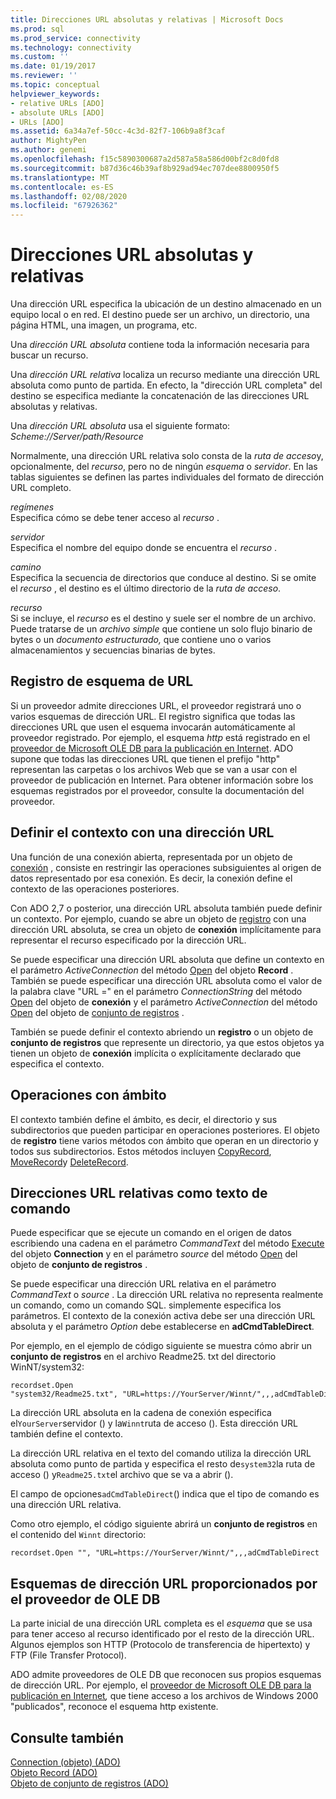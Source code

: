 ```yaml
---
title: Direcciones URL absolutas y relativas | Microsoft Docs
ms.prod: sql
ms.prod_service: connectivity
ms.technology: connectivity
ms.custom: ''
ms.date: 01/19/2017
ms.reviewer: ''
ms.topic: conceptual
helpviewer_keywords:
- relative URLs [ADO]
- absolute URLs [ADO]
- URLs [ADO]
ms.assetid: 6a34a7ef-50cc-4c3d-82f7-106b9a8f3caf
author: MightyPen
ms.author: genemi
ms.openlocfilehash: f15c5890300687a2d587a58a586d00bf2c8d0fd8
ms.sourcegitcommit: b87d36c46b39af8b929ad94ec707dee8800950f5
ms.translationtype: MT
ms.contentlocale: es-ES
ms.lasthandoff: 02/08/2020
ms.locfileid: "67926362"
---
```

# <a name="absolute-and-relative-urls"></a>Direcciones URL absolutas y relativas
Una dirección URL especifica la ubicación de un destino almacenado en un equipo local o en red. El destino puede ser un archivo, un directorio, una página HTML, una imagen, un programa, etc.  
  
 Una *dirección URL absoluta* contiene toda la información necesaria para buscar un recurso.  
  
 Una *dirección URL relativa* localiza un recurso mediante una dirección URL absoluta como punto de partida. En efecto, la "dirección URL completa" del destino se especifica mediante la concatenación de las direcciones URL absolutas y relativas.  
  
 Una *dirección URL absoluta* usa el siguiente formato: *Scheme://Server/path/Resource*  
  
 Normalmente, una dirección URL relativa solo consta de la *ruta de acceso*y, opcionalmente, del *recurso*, pero no de ningún *esquema* o *servidor*. En las tablas siguientes se definen las partes individuales del formato de dirección URL completo.  
  
 *regímenes*  
 Especifica cómo se debe tener acceso al *recurso* .  
  
 *servidor*  
 Especifica el nombre del equipo donde se encuentra el *recurso* .  
  
 *camino*  
 Especifica la secuencia de directorios que conduce al destino. Si se omite el *recurso* , el destino es el último directorio de la *ruta de acceso*.  
  
 *recurso*  
 Si se incluye, el *recurso* es el destino y suele ser el nombre de un archivo. Puede tratarse de un *archivo simple* que contiene un solo flujo binario de bytes o un *documento estructurado,* que contiene uno o varios almacenamientos y secuencias binarias de bytes.  
  
## <a name="url-scheme-registration"></a>Registro de esquema de URL  
 Si un proveedor admite direcciones URL, el proveedor registrará uno o varios esquemas de dirección URL. El registro significa que todas las direcciones URL que usen el esquema invocarán automáticamente al proveedor registrado. Por ejemplo, el esquema *http* está registrado en el [proveedor de Microsoft OLE DB para la publicación en Internet](../../../ado/guide/appendixes/microsoft-ole-db-provider-for-internet-publishing.md). ADO supone que todas las direcciones URL que tienen el prefijo "http" representan las carpetas o los archivos Web que se van a usar con el proveedor de publicación en Internet. Para obtener información sobre los esquemas registrados por el proveedor, consulte la documentación del proveedor.  
  
## <a name="defining-context-with-a-url"></a>Definir el contexto con una dirección URL  
 Una función de una conexión abierta, representada por un objeto de [conexión](../../../ado/reference/ado-api/connection-object-ado.md) , consiste en restringir las operaciones subsiguientes al origen de datos representado por esa conexión. Es decir, la conexión define el contexto de las operaciones posteriores.  
  
 Con ADO 2,7 o posterior, una dirección URL absoluta también puede definir un contexto. Por ejemplo, cuando se abre un objeto de [registro](../../../ado/reference/ado-api/record-object-ado.md) con una dirección URL absoluta, se crea un objeto de **conexión** implícitamente para representar el recurso especificado por la dirección URL.  
  
 Se puede especificar una dirección URL absoluta que define un contexto en el parámetro *ActiveConnection* del método [Open](../../../ado/reference/ado-api/open-method-ado-record.md) del objeto **Record** . También se puede especificar una dirección URL absoluta como el valor de la palabra clave "URL =" en el parámetro *ConnectionString* del método [Open](../../../ado/reference/ado-api/open-method-ado-connection.md) del objeto de **conexión** y el parámetro *ActiveConnection* del método [Open](../../../ado/reference/ado-api/open-method-ado-recordset.md) del objeto de [conjunto de registros](../../../ado/reference/ado-api/recordset-object-ado.md) .  
  
 También se puede definir el contexto abriendo un **registro** o un objeto de **conjunto de registros** que represente un directorio, ya que estos objetos ya tienen un objeto de **conexión** implícita o explícitamente declarado que especifica el contexto.  
  
## <a name="scoped-operations"></a>Operaciones con ámbito  
 El contexto también define el ámbito, es decir, el directorio y sus subdirectorios que pueden participar en operaciones posteriores. El objeto de **registro** tiene varios métodos con ámbito que operan en un directorio y todos sus subdirectorios. Estos métodos incluyen [CopyRecord](../../../ado/reference/ado-api/copyrecord-method-ado.md), [MoveRecord](../../../ado/reference/ado-api/moverecord-method-ado.md)y [DeleteRecord](../../../ado/reference/ado-api/deleterecord-method-ado.md).  
  
## <a name="relative-urls-as-command-text"></a>Direcciones URL relativas como texto de comando  
 Puede especificar que se ejecute un comando en el origen de datos escribiendo una cadena en el parámetro *CommandText* del método [Execute](../../../ado/reference/ado-api/execute-method-ado-connection.md) del objeto **Connection** y en el parámetro *source* del método [Open](../../../ado/reference/ado-api/open-method-ado-recordset.md) del objeto de **conjunto de registros** .  
  
 Se puede especificar una dirección URL relativa en el parámetro *CommandText* o *source* . La dirección URL relativa no representa realmente un comando, como un comando SQL. simplemente especifica los parámetros. El contexto de la conexión activa debe ser una dirección URL absoluta y el parámetro *Option* debe establecerse en **adCmdTableDirect**.  
  
 Por ejemplo, en el ejemplo de código siguiente se muestra cómo abrir un **conjunto de registros** en el archivo Readme25. txt del directorio WinNT/system32:  
  
```  
recordset.Open "system32/Readme25.txt", "URL=https://YourServer/Winnt/",,,adCmdTableDirect  
```  
  
 La dirección URL absoluta en la cadena de conexión especifica el`YourServer`servidor () y la`Winnt`ruta de acceso (). Esta dirección URL también define el contexto.  
  
 La dirección URL relativa en el texto del comando utiliza la dirección URL absoluta como punto de partida y especifica el resto de`system32`la ruta de acceso () y`Readme25.txt`el archivo que se va a abrir ().  
  
 El campo de opciones`adCmdTableDirect`() indica que el tipo de comando es una dirección URL relativa.  
  
 Como otro ejemplo, el código siguiente abrirá un **conjunto de registros** en el contenido del `Winnt` directorio:  
  
```  
recordset.Open "", "URL=https://YourServer/Winnt/",,,adCmdTableDirect  
```  
  
## <a name="ole-db-provider-supplied-url-schemes"></a>Esquemas de dirección URL proporcionados por el proveedor de OLE DB  
 La parte inicial de una dirección URL completa es el *esquema* que se usa para tener acceso al recurso identificado por el resto de la dirección URL. Algunos ejemplos son HTTP (Protocolo de transferencia de hipertexto) y FTP (File Transfer Protocol).  
  
 ADO admite proveedores de OLE DB que reconocen sus propios esquemas de dirección URL. Por ejemplo, el [proveedor de Microsoft OLE DB para la publicación en Internet](../../../ado/guide/appendixes/microsoft-ole-db-provider-for-internet-publishing.md)*,* que tiene acceso a los archivos de Windows 2000 "publicados", reconoce el esquema http existente.  
  
## <a name="see-also"></a>Consulte también  
 [Connection (objeto) (ADO)](../../../ado/reference/ado-api/connection-object-ado.md)   
 [Objeto Record (ADO)](../../../ado/reference/ado-api/record-object-ado.md)   
 [Objeto de conjunto de registros (ADO)](../../../ado/reference/ado-api/recordset-object-ado.md)
